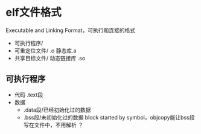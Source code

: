 # elf文件格式
Executable and Linking Format，可执行和连接的格式
- 可执行程序/
- 可重定位文件/ .o 静态库.a
- 共享目标文件/ 动态链接库 .so

## 可执行程序
- 代码 .text段
- 数据
    - .data段/已经初始化过的数据
    - .bss段/未初始化过的数据 block started by symbol，objcopy能让bss段写在文件中，不用解析   ？
